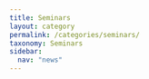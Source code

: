 ```yaml
---
title: Seminars
layout: category
permalink: /categories/seminars/
taxonomy: Seminars
sidebar:
  nav: "news"
---
```

